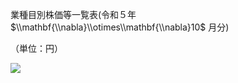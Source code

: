 業種目別株価等一覧表(令和５年 $\\mathbf{\\nabla}\\otimes\\mathbf{\\nabla}10$ 月分)

（単位：円）

![](https://www.nta.go.jp/tmp/740fe29e-e32b-4e09-8426-33f68a25906d/images/f902ff2de8b1587734a500e7c3632eaba25f02493d7c189ebe82cab99b04a5bf.jpg)